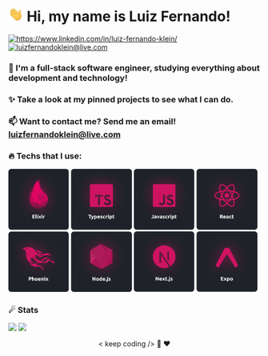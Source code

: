  # <img width="30" src="./.github/hi.gif" /> Hi, my name is Luiz Fernando!
<p align="left">
  <a href="https://www.linkedin.com/in/luiz-fernando-klein/">
    <img alt="https://www.linkedin.com/in/luiz-fernando-klein/" src="https://img.shields.io/badge/Luiz%20Fernando-CF1363?style=flat&logo=linkedin&logoColor=white" />
  </a>
  <a href="mailto:luizfernandoklein@live.com">
    <img alt="luizfernandoklein@live.com" src="https://img.shields.io/badge/luizfernandoklein@live.com-CF1363?style=flat&logo=gmail&logoColor=white" />
  </a>
</p>

### 🔭 I'm a full-stack software engineer, studying everything about development and technology!

### ✨ Take a look at my pinned projects to see what I can do.

### 📫 Want to contact me? Send me an email! **luizfernandoklein@live.com**

### 🔥 Techs that I use:

<p>
  <img width="24.1%" height="24.1%" alt="Elixir" src="./.github/elixir.png" />
  <img width="24.1%" height="24.1%" alt="Typescript" src="./.github/typescript.png" />
  <img width="24.1%" height="24.1%" alt="Javascript" src="./.github/javascript.png" />
  <img width="24.1%" height="24.1%" alt="React" src="./.github/react.png" />
  <img width="24.1%" height="24.1%" alt="Phoenix" src="./.github/phoenix.png" />
  <img width="24.1%" height="24.1%" alt="Node.js" src="./.github/nodejs.png" />
  <img width="24.1%" height="24.1%" alt="Next.js" src="./.github/nextjs.png" />
  <img width="24.1%" height="24.1%" alt="Expo" src="./.github/expo.png" />
</p>

### ☄ Stats

<p>
  <img width="435" src="https://github-readme-stats.vercel.app/api?username=LuizFerK&bg_color=1F2329&text_color=fff&title_color=f21170&border_radius=10&border_color=00000000&show_icons=true&icon_color=914BAF" />

  <img width="364.45" src="https://github-readme-stats.vercel.app/api/top-langs/?username=LuizFerK&hide=Java,Ruby,Objective-C&layout=compact&bg_color=1F2329&text_color=fff&title_color=f21170&border_radius=10&border_color=00000000" />
</p>

<p align="center">
	< keep coding /> 🚀 ❤️
</p>
